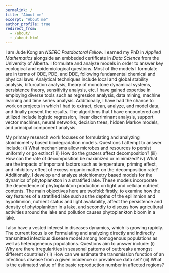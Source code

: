 ```yaml
---
permalink: /
title: "About me"
excerpt: "About me"
author_profile: true
redirect_from: 
  - /about/
  - /about.html
---
```


I am Jude Kong an *NSERC Postdoctoral Fellow.* I earned my PhD in *Applied Mathematics* alongside an embbeded certificate in *Data Science* from the University of Alberta.  I formulate  and analyze models in order  to answer key  ecological  and epidemiological questions. Most of the models I formulate are in terms of ODE, PDE, and DDE,  following fundamental chemical and physical laws. Analytical techniques include local and global stability analysis, bifurcation analysis, theory of monotone dynamical systems, persistence theory, sensitivity analysis, etc.  I have gained expertise in employing diverse tools such as regression analysis, data mining, machine learning and time series analysis. Additionally, I have had the chance to work on projects in which I had to extract, clean, analyze, and model data, and finally present the results. The algorithms that I have encountered and utilized include logistic regression, linear discriminant analysis, support vector machines, neural networks, decision trees, hidden Markov models, and principal component analysis.

My primary research work focuses on formulating and analyzing stoichiometry based biodegradation models. Questions I attempt to answer include: (i) What mechanisms allow microbes and  resources  to persist uniformly or go extinct? ii)  How do the grazers affect decomposition? (iii) How can the rate of decomposition be maximized or minimized? iv) What are the impacts of important factors such as temperature, priming effect, and inhibitory effect of excess  organic matter on the decomposition rate?
Additionally, I develop and analyze  stoichiometry based models for  the dynamics of phytoplankton  in a stratified lake. These models  incorporate the  dependence of phytoplankton production on light and cellular nutrient contents.  The main objectives here are twofold: firstly, to examine how the key features of a stratified lake such as  the depths of the epilimnion and hypolimnion, nutrient status and light availability, affect the persistence and density of phytoplankton in a lake, and secondly to discuss how agricultural activities around the lake and pollution causes phytoplankton bloom in a lake.

I also have a vested interest in diseases dynamics, which is growing rapidly. The current focus is on  formulating and analyzing directly and indirectly  transmitted infectious disease model among homogenous populations as well as heterogeneous populations.  Questions aim to answer include:  (i)  Why are there irregularities in seasonal patterns of outbreaks amongst different countries? (ii) How  can we estimate the transmission   function of an infectious disease  from a given incidence or prevalence data set?  (iii) What is the estimated value of the basic reproduction number in affected regions?

